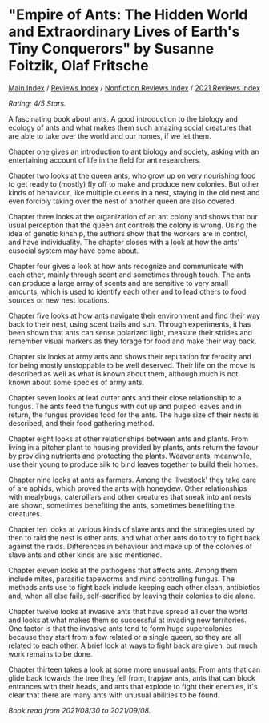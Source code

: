 # "Empire of Ants: The Hidden World and Extraordinary Lives of Earth's Tiny Conquerors" by Susanne Foitzik, Olaf Fritsche

[Main Index](../../../README.md) / [Reviews Index](../../README.md) / [Nonfiction Reviews Index](../README.md) / [2021 Reviews Index](README.md)

*Rating: 4/5 Stars.*

A fascinating book about ants. A good introduction to the biology and ecology of ants and what makes them such amazing social creatures that are able to take over the world and our homes, if we let them.

Chapter one gives an introduction to ant biology and society, asking with an entertaining account of life in the field for ant researchers.

Chapter two looks at the queen ants, who grow up on very nourishing food to get ready to (mostly) fly off to make and produce new colonies. But other kinds of behaviour, like multiple queens in a nest, staying in the old nest and even forcibly taking over the nest of another queen are also covered.

Chapter three looks at the organization of an ant colony and shows that our usual perception that the queen ant controls the colony is wrong. Using the idea of genetic kinship, the authors show that the workers are in control, and have individuality. The chapter closes with a look at how the ants' eusocial system may have come about.

Chapter four gives a look at how ants recognize and communicate with each other, mainly through scent and sometimes through touch. The ants can produce a large array of scents and are sensitive to very small amounts, which is used to identify each other and to lead others to food sources or new nest locations.

Chapter five looks at how ants navigate their environment and find their way back to their nest, using scent trails and sun. Through experiments, it has been shown that ants can sense polarized light, measure their strides and remember visual markers as they forage for food and make their way back.

Chapter six looks at army ants and shows their reputation for ferocity and for being mostly unstoppable to be well deserved. Their life on the move is described as well as what is known about them, although much is not known about some species of army ants.

Chapter seven looks at leaf cutter ants and their close relationship to a fungus. The ants feed the fungus with cut up and pulped leaves and in return, the fungus provides food for the ants. The huge size of their nests is described, and their food gathering method.

Chapter eight looks at other relationships between ants and plants. From living in a pitcher plant to housing provided by plants, ants return the favour by providing nutrients and protecting the plants. Weaver ants, meanwhile, use their young to produce silk to bind leaves together to build their homes.

Chapter nine looks at ants as farmers. Among the 'livestock' they take care of are aphids, which proved the ants with honeydew. Other relationships with mealybugs, caterpillars and other creatures that sneak into ant nests are shown, sometimes benefiting the ants, sometimes benefiting the creatures.

Chapter ten looks at various kinds of slave ants and the strategies used by then to raid the nest is other ants, and what other ants do to try to fight back against the raids. Differences in behaviour and make up of the colonies of slave ants and other kinds are also mentioned.

Chapter eleven looks at the pathogens that affects ants. Among them include mites, parasitic tapeworms and mind controlling fungus. The methods ants use to fight back include keeping each other clean, antibiotics and, when all else fails, self-sacrifice by leaving their colonies to die alone.

Chapter twelve looks at invasive ants that have spread all over the world and looks at what makes them so successful at invading new territories. One factor is that the invasive ants tend to form huge supercolonies because they start from a few related or a single queen, so they are all related to each other. A brief look at ways to fight back are given, but much work remains to be done.

Chapter thirteen takes a look at some more unusual ants. From ants that can glide back towards the tree they fell from, trapjaw ants, ants that can block entrances with their heads, and ants that explode to fight their enemies, it's clear that there are many ants with unusual abilities to be found.

*Book read from 2021/08/30 to 2021/09/08.*
